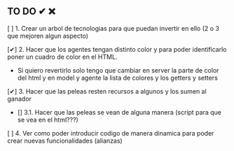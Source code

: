 ## TO DO ✔ ❌

[ ] 1. Crear un arbol de tecnologias para que puedan invertir en ello (2 o 3 que mejoren algun aspecto)

[✔] 2. Hacer que los agentes tengan distinto color y para poder identificarlo poner un cuadro de color en el HTML.
- Si quiero revertirlo solo tengo que cambiar en server la parte de color del html y en model y agente la lista de colores y los getters y setters

[✔] 3. Hacer que las peleas resten recursos a algunos y los sumen al ganador
  
- [] 3.1. Hacer que las peleas se vean de alguna manera (script para que se vea en el html???) 

[ ] 4. Ver como poder introducir codigo de manera dinamica para poder crear nuevas funcionalidades (alianzas)

